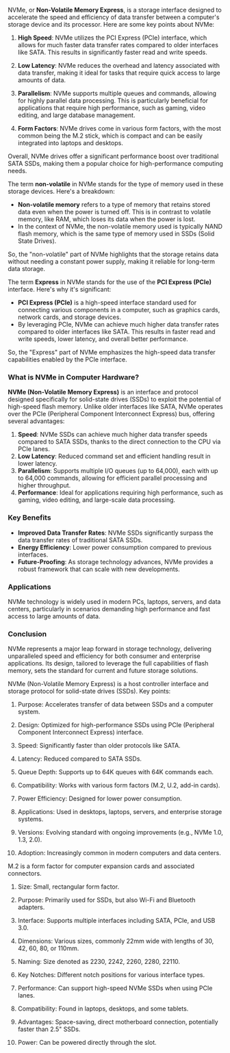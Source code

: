 NVMe, or **Non-Volatile Memory Express**, is a storage interface designed to accelerate the speed and efficiency of data transfer between a computer's storage device and its processor. Here are some key points about NVMe:

1. **High Speed**: NVMe utilizes the PCI Express (PCIe) interface, which allows for much faster data transfer rates compared to older interfaces like SATA. This results in significantly faster read and write speeds.

2. **Low Latency**: NVMe reduces the overhead and latency associated with data transfer, making it ideal for tasks that require quick access to large amounts of data.

3. **Parallelism**: NVMe supports multiple queues and commands, allowing for highly parallel data processing. This is particularly beneficial for applications that require high performance, such as gaming, video editing, and large database management.

4. **Form Factors**: NVMe drives come in various form factors, with the most common being the M.2 stick, which is compact and can be easily integrated into laptops and desktops.

Overall, NVMe drives offer a significant performance boost over traditional SATA SSDs, making them a popular choice for high-performance computing needs.

The term **non-volatile** in NVMe stands for the type of memory used in these storage devices. Here's a breakdown:

- **Non-volatile memory** refers to a type of memory that retains stored data even when the power is turned off. This is in contrast to volatile memory, like RAM, which loses its data when the power is lost.
- In the context of NVMe, the non-volatile memory used is typically NAND flash memory, which is the same type of memory used in SSDs (Solid State Drives).

So, the "non-volatile" part of NVMe highlights that the storage retains data without needing a constant power supply, making it reliable for long-term data storage.

The term **Express** in NVMe stands for the use of the **PCI Express (PCIe)** interface. Here's why it's significant:

- **PCI Express (PCIe)** is a high-speed interface standard used for connecting various components in a computer, such as graphics cards, network cards, and storage devices.
- By leveraging PCIe, NVMe can achieve much higher data transfer rates compared to older interfaces like SATA. This results in faster read and write speeds, lower latency, and overall better performance.

So, the "Express" part of NVMe emphasizes the high-speed data transfer capabilities enabled by the PCIe interface.

### What is NVMe in Computer Hardware?

**NVMe (Non-Volatile Memory Express)** is an interface and protocol designed specifically for solid-state drives (SSDs) to exploit the potential of high-speed flash memory. Unlike older interfaces like SATA, NVMe operates over the PCIe (Peripheral Component Interconnect Express) bus, offering several advantages:

1. **Speed**: NVMe SSDs can achieve much higher data transfer speeds compared to SATA SSDs, thanks to the direct connection to the CPU via PCIe lanes.
2. **Low Latency**: Reduced command set and efficient handling result in lower latency.
3. **Parallelism**: Supports multiple I/O queues (up to 64,000), each with up to 64,000 commands, allowing for efficient parallel processing and higher throughput.
4. **Performance**: Ideal for applications requiring high performance, such as gaming, video editing, and large-scale data processing.

### Key Benefits

- **Improved Data Transfer Rates**: NVMe SSDs significantly surpass the data transfer rates of traditional SATA SSDs.
- **Energy Efficiency**: Lower power consumption compared to previous interfaces.
- **Future-Proofing**: As storage technology advances, NVMe provides a robust framework that can scale with new developments.

### Applications

NVMe technology is widely used in modern PCs, laptops, servers, and data centers, particularly in scenarios demanding high performance and fast access to large amounts of data.

### Conclusion

NVMe represents a major leap forward in storage technology, delivering unparalleled speed and efficiency for both consumer and enterprise applications. Its design, tailored to leverage the full capabilities of flash memory, sets the standard for current and future storage solutions.

NVMe (Non-Volatile Memory Express) is a host controller interface and storage protocol for solid-state drives (SSDs). Key points:

1. Purpose: Accelerates transfer of data between SSDs and a computer system.

2. Design: Optimized for high-performance SSDs using PCIe (Peripheral Component Interconnect Express) interface.

3. Speed: Significantly faster than older protocols like SATA.

4. Latency: Reduced compared to SATA SSDs.

5. Queue Depth: Supports up to 64K queues with 64K commands each.

6. Compatibility: Works with various form factors (M.2, U.2, add-in cards).

7. Power Efficiency: Designed for lower power consumption.

8. Applications: Used in desktops, laptops, servers, and enterprise storage systems.

9. Versions: Evolving standard with ongoing improvements (e.g., NVMe 1.0, 1.3, 2.0).

10. Adoption: Increasingly common in modern computers and data centers.

M.2 is a form factor for computer expansion cards and associated connectors. 

1. Size: Small, rectangular form factor.

2. Purpose: Primarily used for SSDs, but also Wi-Fi and Bluetooth adapters.

3. Interface: Supports multiple interfaces including SATA, PCIe, and USB 3.0.

4. Dimensions: Various sizes, commonly 22mm wide with lengths of 30, 42, 60, 80, or 110mm.

5. Naming: Size denoted as 2230, 2242, 2260, 2280, 22110.

6. Key Notches: Different notch positions for various interface types.

7. Performance: Can support high-speed NVMe SSDs when using PCIe lanes.

8. Compatibility: Found in laptops, desktops, and some tablets.

9. Advantages: Space-saving, direct motherboard connection, potentially faster than 2.5" SSDs.

10. Power: Can be powered directly through the slot.

